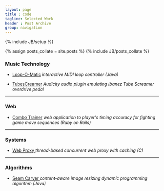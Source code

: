 ```yaml
---
layout: page
title : code
tagline: Selected Work
header : Post Archive
group: navigation
---
```

{% include JB/setup %}

{% assign posts_collate = site.posts %}
{% include JB/posts_collate %}


### Music Technology
- [Loop-O-Matic](https://github.com/kverrier/Loop-o-matic-Interactive-Music-System)
_interactive MIDI loop controller (Java)_

-  [TubesCreamer](https://github.com/kverrier/TubesCreamer)
_Audicity audio plugin emulating Ibanez Tube Screamer overdrive pedal_

---

### Web
*	[Combo Trainer](https://github.com/kverrier/Combo-Trainer)
_web application to player's timing accuracy for fighting game move sequences (Ruby on Rails)_

    
---

### Systems
<ul>
	<li>
		<p> 
			<a href="https://github.com/kverrier/Web-Proxy"> Web Proxy </a>
			<em> thread-based concurrent web proxy with caching (C) </em>
		</p>
	</li>
</ul>

---

### Algorithms
<ul>
	<li>
		<p> 
			<a href="https://github.com/kverrier/Seam-Carver"> Seam Carver </a>
			<em>content-aware image resizing dynamic programming algorithm (Java)</em>
		</p>
	</li>
</ul>




